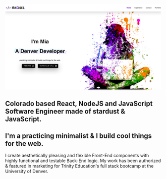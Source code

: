 [![Hi I'm Mia and I make cool stuff.](https://github.com/miadugas/miadugas/blob/master/mia.png)](https://miacodes.com/)



## Colorado based React, NodeJS and JavaScript Software Engineer made of stardust & JavaScript.

## I'm a practicing minimalist & I build cool things for the web. 
I create aesthetically pleasing and flexible Front-End components with highly functional and testable Back-End logic. My work has been authorized & featured in marketing for Trinity Education's full stack bootcamp at the University of Denver.

